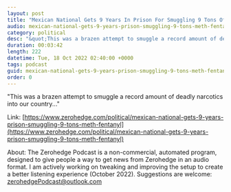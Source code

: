 ```yaml
---
layout: post
title: "Mexican National Gets 9 Years In Prison For Smuggling 9 Tons Of Meth, Fentanyl"
audio: mexican-national-gets-9-years-prison-smuggling-9-tons-meth-fentanyl-0
category: political
desc: "&quot;This was a brazen attempt to smuggle a record amount of deadly narcotics into our country...&quot;"
duration: 00:03:42
length: 222
datetime: Tue, 18 Oct 2022 02:40:00 +0000
tags: podcast
guid: mexican-national-gets-9-years-prison-smuggling-9-tons-meth-fentanyl-0
order: 0
---
```

&quot;This was a brazen attempt to smuggle a record amount of deadly narcotics into our country...&quot;

Link: [https://www.zerohedge.com/political/mexican-national-gets-9-years-prison-smuggling-9-tons-meth-fentanyl](https://www.zerohedge.com/political/mexican-national-gets-9-years-prison-smuggling-9-tons-meth-fentanyl)

About: The Zerohedge Podcast is a non-commercial, automated program, designed to give people a way to get news from Zerohedge in an audio format.  I am actively working on tweaking and improving the setup to create a better listening experience (October 2022).  Suggestions are welcome: [zerohedgePodcast@outlook.com](mailto:zerohedgePodcast@outlook.com)